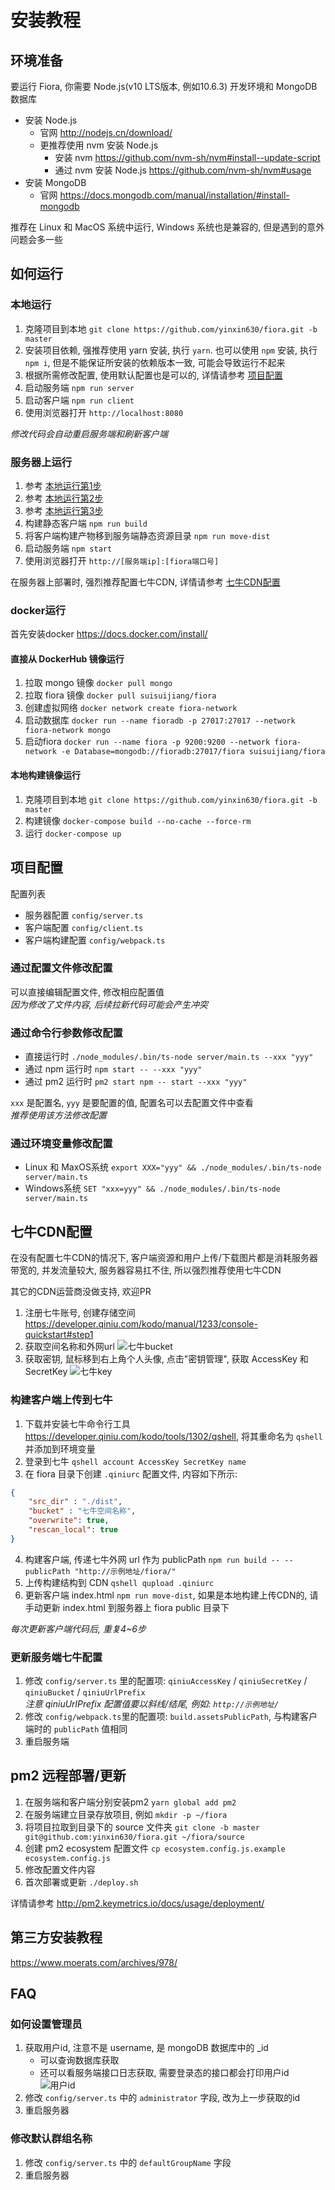 # 安装教程

## 环境准备

要运行 Fiora, 你需要 Node.js(v10 LTS版本, 例如10.6.3) 开发环境和 MongoDB 数据库  
- 安装 Node.js
   - 官网 <http://nodejs.cn/download/>
   - 更推荐使用 nvm 安装 Node.js
      - 安装 nvm <https://github.com/nvm-sh/nvm#install--update-script>
      - 通过 nvm 安装 Node.js <https://github.com/nvm-sh/nvm#usage>
- 安装 MongoDB
   - 官网 <https://docs.mongodb.com/manual/installation/#install-mongodb>

推荐在 Linux 和 MacOS 系统中运行, Windows 系统也是兼容的, 但是遇到的意外问题会多一些


## 如何运行

### 本地运行

1. 克隆项目到本地 `git clone https://github.com/yinxin630/fiora.git -b master`
2. 安装项目依赖, 强推荐使用 yarn 安装, 执行 `yarn`. 也可以使用 `npm` 安装, 执行 `npm i`, 但是不能保证所安装的依赖版本一致, 可能会导致运行不起来
3. 根据所需修改配置, 使用默认配置也是可以的, 详情请参考 [项目配置](#项目配置)
4. 启动服务端 `npm run server`
5. 启动客户端 `npm run client`
6. 使用浏览器打开 `http://localhost:8080`

*修改代码会自动重启服务端和刷新客户端*

### 服务器上运行

1. 参考 [本地运行第1步](#本地运行)
2. 参考 [本地运行第2步](#本地运行)
3. 参考 [本地运行第3步](#本地运行)
4. 构建静态客户端 `npm run build`
5. 将客户端构建产物移到服务端静态资源目录 `npm run move-dist`
6. 启动服务端 `npm start`
7. 使用浏览器打开 `http://[服务端ip]:[fiora端口号]`

在服务器上部署时, 强烈推荐配置七牛CDN, 详情请参考 [七牛CDN配置](#七牛CDN配置)

### docker运行
首先安装docker <https://docs.docker.com/install/>

#### 直接从 DockerHub 镜像运行
1. 拉取 mongo 镜像 `docker pull mongo`
2. 拉取 fiora 镜像 `docker pull suisuijiang/fiora`
3. 创建虚拟网络 `docker network create fiora-network`
4. 启动数据库 `docker run --name fioradb -p 27017:27017 --network fiora-network mongo`
5. 启动fiora `docker run --name fiora -p 9200:9200 --network fiora-network -e Database=mongodb://fioradb:27017/fiora suisuijiang/fiora`

#### 本地构建镜像运行
1. 克隆项目到本地 `git clone https://github.com/yinxin630/fiora.git -b master`
2. 构建镜像 `docker-compose build --no-cache --force-rm`
3. 运行 `docker-compose up`


## 项目配置

配置列表
- 服务器配置 `config/server.ts`
- 客户端配置 `config/client.ts`
- 客户端构建配置 `config/webpack.ts`

### 通过配置文件修改配置
可以直接编辑配置文件, 修改相应配置值   
*因为修改了文件内容, 后续拉新代码可能会产生冲突*

### 通过命令行参数修改配置
- 直接运行时 `./node_modules/.bin/ts-node server/main.ts --xxx "yyy"`
- 通过 npm 运行时 `npm start -- --xxx "yyy"`
- 通过 pm2 运行时 `pm2 start npm -- start --xxx "yyy"`

`xxx` 是配置名, `yyy` 是要配置的值, 配置名可以去配置文件中查看   
*推荐使用该方法修改配置*

### 通过环境变量修改配置
- Linux 和 MaxOS系统 `export XXX="yyy" && ./node_modules/.bin/ts-node server/main.ts`
- Windows系统 `SET "xxx=yyy" && ./node_modules/.bin/ts-node server/main.ts`


## 七牛CDN配置
在没有配置七牛CDN的情况下, 客户端资源和用户上传/下载图片都是消耗服务器带宽的, 并发流量较大, 服务器容易扛不住, 所以强烈推荐使用七牛CDN

其它的CDN运营商没做支持, 欢迎PR

1. 注册七牛账号, 创建存储空间 <https://developer.qiniu.com/kodo/manual/1233/console-quickstart#step1>
2. 获取空间名称和外网url
   ![七牛bucket](./screenshots/qiniu-bucket.png)
3. 获取密钥, 鼠标移到右上角个人头像, 点击"密钥管理", 获取 AccessKey 和 SecretKey
   ![七牛key](./screenshots/qiniu-key.png)

### 构建客户端上传到七牛
1. 下载并安装七牛命令行工具 <https://developer.qiniu.com/kodo/tools/1302/qshell>, 将其重命名为 `qshell` 并添加到环境变量
2. 登录到七牛 `qshell account AccessKey SecretKey name`
3. 在 fiora 目录下创建 `.qiniurc` 配置文件, 内容如下所示:
```json
{
    "src_dir" : "./dist",
    "bucket" : "七牛空间名称",
    "overwrite": true,
    "rescan_local": true
}
```
4. 构建客户端, 传递七牛外网 url 作为 publicPath `npm run build -- --publicPath "http://示例地址/fiora/"`
5. 上传构建结构到 CDN `qshell qupload .qiniurc`
6. 更新客户端 index.html `npm run move-dist`, 如果是本地构建上传CDN的, 请手动更新 index.html 到服务器上 fiora public 目录下

*每次更新客户端代码后, 重复4~6步*

### 更新服务端七牛配置
1. 修改 `config/server.ts` 里的配置项: `qiniuAccessKey` / `qiniuSecretKey` / `qiniuBucket` / `qiniuUrlPrefix`   
   *注意 qiniuUrlPrefix 配置值要以斜线/结尾, 例如: `http://示例地址/`*
2. 修改 `config/webpack.ts`里的配置项: `build.assetsPublicPath`, 与构建客户端时的 `publicPath` 值相同
3. 重启服务端


## pm2 远程部署/更新
1. 在服务端和客户端分别安装pm2 `yarn global add pm2`
2. 在服务端建立目录存放项目, 例如 `mkdir -p ~/fiora`
3. 将项目拉取到目录下的 source 文件夹 `git clone -b master git@github.com:yinxin630/fiora.git ~/fiora/source`
4. 创建 pm2 ecosystem 配置文件 `cp ecosystem.config.js.example ecosystem.config.js`
5. 修改配置文件内容
6. 首次部署或更新 `./deploy.sh`

详情请参考 <http://pm2.keymetrics.io/docs/usage/deployment/>

## 第三方安装教程

<https://www.moerats.com/archives/978/>

## FAQ

### 如何设置管理员
1. 获取用户id, 注意不是 username, 是 mongoDB 数据库中的 _id
   - 可以查询数据库获取
   - 还可以看服务端接口日志获取, 需要登录态的接口都会打印用户id
      ![用户id](./screenshots/user-id.png)
2. 修改 `config/server.ts` 中的 `administrator` 字段, 改为上一步获取的id
3. 重启服务器

### 修改默认群组名称
1. 修改 `config/server.ts` 中的 `defaultGroupName` 字段
2. 重启服务器